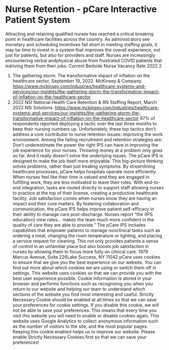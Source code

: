 # Nurse Retention - pCare Interactive Patient System

Attracting and retaining qualified nurses has reached a critical breaking point in healthcare facilities across the country. As administrators see monetary and scheduling incentives fall short in meeting staffing goals, it may be time to invest in a system that improves the overall experience, not just for patients, but also for providers and staff.
Nurses are increasingly encountering verbal andphysical abuse from frustrated COVID patients that isdriving them from their jobs.
Current Bedside Nurse Vacancy Rate 2022 2
1. The gathering storm: The transformative impact of inflation on the healthcare sector, September 19, 2022.  McKinsey & Company. https://www.mckinsey.com/industries/healthcare-systems-and-services/our-insights/the-gathering-storm-the-transformative-impact-of-inflation-on-the-healthcare-sector
2.  2022 NSI National Health Care  Retention & RN Staffing Report, March 2022 NSi Solutions. https://www.mckinsey.com/industries/healthcare-systems-and-services/our-insights/the-gathering-storm-the-transformative-impact-of-inflation-on-the-healthcare-sector
97% of respondents reported deploying a tactic over the last three months to keep their nursing numbers up. Unfortunately, these top tactics don’t address a core contributor to nurse retention issues: improving the work environment. Among the failing recruitment and retention strategies are:
Don’t underestimate the power the right IPS can have in improving the job experience for your nurses. Throwing money at a problem only goes so far.  And it really doesn’t solve the underlying issues. The pCare IPS is designed to make the job itself more enjoyable. This big-picture thinking solves problems, rather than just treating symptoms.
By streamlining healthcare processes, pCare helps hospitals operate more efficiently. When nurses feel like their time is valued and they are engaged in fulfilling work, they are less motivated to leave their roles. With end-to-end integration, tasks are routed directly to support staff allowing nurses to practice at the top of their license, creating a productive healthcare facility.
Job satisfaction comes when nurses know they are having an impact and their core matters. By fostering collaboration and communication, the pCare IPS helps improve patient self-efficacy in their ability to manage care post-discharge. Nurses report “the (IPS education) view rates… makes the team much more confident in the quality of care they are able to provide.”
The pCare IPS includes capabilities that empower patients to manage nonclinical tasks such as ordering a meal, changing the room temperature or lighting, and placing a service request for cleaning. This not only provides patients a sense of control in an unfamiliar place but also boosts job satisfaction in nurses by allowing them to focus more fully on clinical care.
1979 Marcus Avenue, Suite 226Lake Success, NY 11042
pCare uses cookies to ensure that we give you the best experience on our website. You can find out more about which cookies we are using or switch them off in settings.
This website uses cookies so that we can provide you with the best user experience possible. Cookie information is stored in your browser and performs functions such as recognising you when you return to our website and helping our team to understand which sections of the website you find most interesting and useful.
Strictly Necessary Cookie should be enabled at all times so that we can save your preferences for cookie settings.
If you disable this cookie, we will not be able to save your preferences. This means that every time you visit this website you will need to enable or disable cookies again.
This website uses Google Analytics to collect anonymous information such as the number of visitors to the site, and the most popular pages.
Keeping this cookie enabled helps us to improve our website.
Please enable Strictly Necessary Cookies first so that we can save your preferences!